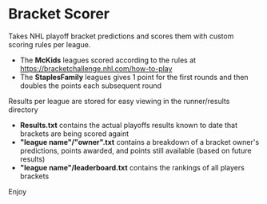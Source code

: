 # Bracket Scorer

Takes NHL playoff bracket predictions and scores them with custom scoring rules per league.
 - The **McKids** leagues scored according to the rules at https://bracketchallenge.nhl.com/how-to-play
 - The **StaplesFamily** leagues gives 1 point for the first rounds and then doubles the points each subsequent round

Results per league are stored for easy viewing in the runner/results directory
 - **Results.txt** contains the actual playoffs results known to date that brackets are being scored againt
 - **"league name"/"owner".txt** contains a breakdown of a bracket owner's predictions, points awarded, and points still available (based on future results)
 - **"league name"/leaderboard.txt** contains the rankings of all players brackets

Enjoy
